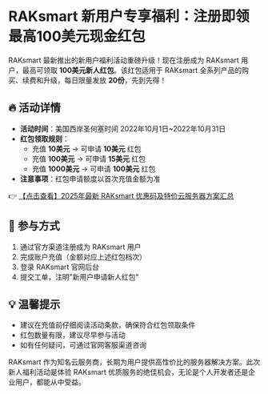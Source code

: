 # RAKsmart 新用户专享福利：注册即领最高100美元现金红包

RAKsmart 最新推出的新用户福利活动重磅升级！现在注册成为 RAKsmart 用户，最高可领取 **100美元新人红包**。该红包适用于 RAKsmart 全系列产品的购买、续费和升级，每日限量发放 **20份**，先到先得！

## 🔥 活动详情

- **活动时间**：美国西岸圣何塞时间 2022年10月1日~2022年10月31日
- **红包领取规则**：
  - 充值 **10美元** → 可申请 **10美元** 红包
  - 充值 **100美元** → 可申请 **15美元** 红包
  - 充值 **1000美元** → 可申请 **100美元** 红包
- **注意事项**：红包申请额度以首次充值金额为准

👉 [【点击查看】2025年最新 RAKsmart 优惠码及特价云服务器方案汇总](https://bit.ly/raksmart)

## 🚀 参与方式

1. 通过官方渠道注册成为 RAKsmart 用户
2. 完成账户充值（金额对应上述红包档次）
3. 登录 RAKsmart 官网后台
4. 提交工单，注明"新用户申请新人红包"

## 💡 温馨提示

- 建议在充值前仔细阅读活动条款，确保符合红包领取条件
- 红包数量有限，建议尽早参与活动
- 如有任何疑问，可通过官网客服渠道咨询

RAKsmart 作为知名云服务商，长期为用户提供高性价比的服务器解决方案。此次新人福利活动是体验 RAKsmart 优质服务的绝佳机会，无论是个人开发者还是企业用户，都能从中受益。